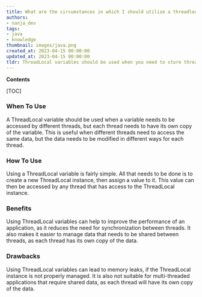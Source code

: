 ```yaml
---
title: What are the circumstances in which I should utilize a threadlocal variable, and how do I go about doing so?
authors:
- nanja_dev
tags:
- java
- knowledge
thumbnail: images/java.png
created_at: 2023-04-15 00:00:00
updated_at: 2023-04-15 00:00:00
tldr: ThreadLocal variables should be used when you need to store thread-specific data that should not be shared between different threads.
---
```


**Contents**

[TOC]

### When To Use
A ThreadLocal variable should be used when a variable needs to be accessed by different threads, but each thread needs to have its own copy of the variable. This is useful when different threads need to access the same data, but the data needs to be modified in different ways for each thread.

### How To Use
Using a ThreadLocal variable is fairly simple. All that needs to be done is to create a new ThreadLocal instance, then assign a value to it. This value can then be accessed by any thread that has access to the ThreadLocal instance.

### Benefits
Using ThreadLocal variables can help to improve the performance of an application, as it reduces the need for synchronization between threads. It also makes it easier to manage data that needs to be shared between threads, as each thread has its own copy of the data.

### Drawbacks
Using ThreadLocal variables can lead to memory leaks, if the ThreadLocal instance is not properly managed. It is also not suitable for multi-threaded applications that require shared data, as each thread will have its own copy of the data.
